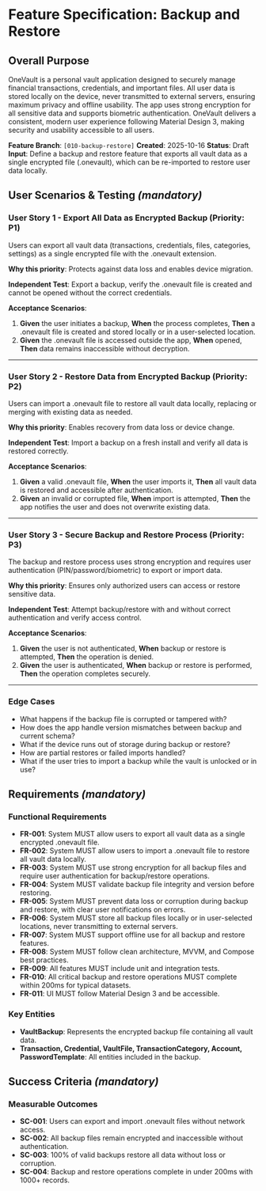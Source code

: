 # Feature Specification: Backup and Restore

## Overall Purpose
OneVault is a personal vault application designed to securely manage financial transactions, credentials, and important files. All user data is stored locally on the device, never transmitted to external servers, ensuring maximum privacy and offline usability. The app uses strong encryption for all sensitive data and supports biometric authentication. OneVault delivers a consistent, modern user experience following Material Design 3, making security and usability accessible to all users.

**Feature Branch**: `[010-backup-restore]`
**Created**: 2025-10-16
**Status**: Draft
**Input**: Define a backup and restore feature that exports all vault data as a single encrypted file (.onevault), which can be re-imported to restore user data locally.

## User Scenarios & Testing *(mandatory)*

### User Story 1 - Export All Data as Encrypted Backup (Priority: P1)
Users can export all vault data (transactions, credentials, files, categories, settings) as a single encrypted file with the .onevault extension.

**Why this priority**: Protects against data loss and enables device migration.

**Independent Test**: Export a backup, verify the .onevault file is created and cannot be opened without the correct credentials.

**Acceptance Scenarios**:
1. **Given** the user initiates a backup, **When** the process completes, **Then** a .onevault file is created and stored locally or in a user-selected location.
2. **Given** the .onevault file is accessed outside the app, **When** opened, **Then** data remains inaccessible without decryption.

---

### User Story 2 - Restore Data from Encrypted Backup (Priority: P2)
Users can import a .onevault file to restore all vault data locally, replacing or merging with existing data as needed.

**Why this priority**: Enables recovery from data loss or device change.

**Independent Test**: Import a backup on a fresh install and verify all data is restored correctly.

**Acceptance Scenarios**:
1. **Given** a valid .onevault file, **When** the user imports it, **Then** all vault data is restored and accessible after authentication.
2. **Given** an invalid or corrupted file, **When** import is attempted, **Then** the app notifies the user and does not overwrite existing data.

---

### User Story 3 - Secure Backup and Restore Process (Priority: P3)
The backup and restore process uses strong encryption and requires user authentication (PIN/password/biometric) to export or import data.

**Why this priority**: Ensures only authorized users can access or restore sensitive data.

**Independent Test**: Attempt backup/restore with and without correct authentication and verify access control.

**Acceptance Scenarios**:
1. **Given** the user is not authenticated, **When** backup or restore is attempted, **Then** the operation is denied.
2. **Given** the user is authenticated, **When** backup or restore is performed, **Then** the operation completes securely.

---

### Edge Cases
- What happens if the backup file is corrupted or tampered with?
- How does the app handle version mismatches between backup and current schema?
- What if the device runs out of storage during backup or restore?
- How are partial restores or failed imports handled?
- What if the user tries to import a backup while the vault is unlocked or in use?

## Requirements *(mandatory)*

### Functional Requirements
- **FR-001**: System MUST allow users to export all vault data as a single encrypted .onevault file.
- **FR-002**: System MUST allow users to import a .onevault file to restore all vault data locally.
- **FR-003**: System MUST use strong encryption for all backup files and require user authentication for backup/restore operations.
- **FR-004**: System MUST validate backup file integrity and version before restoring.
- **FR-005**: System MUST prevent data loss or corruption during backup and restore, with clear user notifications on errors.
- **FR-006**: System MUST store all backup files locally or in user-selected locations, never transmitting to external servers.
- **FR-007**: System MUST support offline use for all backup and restore features.
- **FR-008**: System MUST follow clean architecture, MVVM, and Compose best practices.
- **FR-009**: All features MUST include unit and integration tests.
- **FR-010**: All critical backup and restore operations MUST complete within 200ms for typical datasets.
- **FR-011**: UI MUST follow Material Design 3 and be accessible.

### Key Entities
- **VaultBackup**: Represents the encrypted backup file containing all vault data.
- **Transaction, Credential, VaultFile, TransactionCategory, Account, PasswordTemplate**: All entities included in the backup.

## Success Criteria *(mandatory)*

### Measurable Outcomes
- **SC-001**: Users can export and import .onevault files without network access.
- **SC-002**: All backup files remain encrypted and inaccessible without authentication.
- **SC-003**: 100% of valid backups restore all data without loss or corruption.
- **SC-004**: Backup and restore operations complete in under 200ms with 1000+ records.

